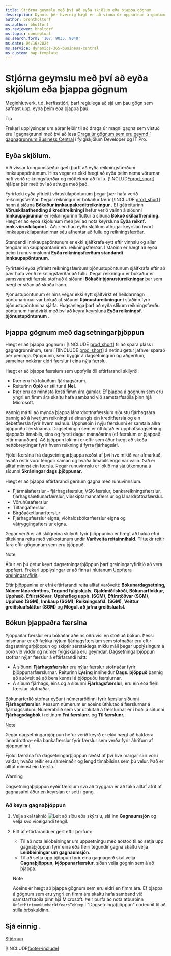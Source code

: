 ```yaml
---
title: Stjórna geymslu með því að eyða skjölum eða þjappa gögnum
description: Kynntu þér hvernig hægt er að vinna úr uppsöfnun á gömlum skjölum (og draga úr gagnamagninu sem geymt er í gagnagrunni) með því að eyða eða þjappa gögnum.
author: brentholtorf
ms.author: bholtorf
ms.reviewer: bholtorf
ms.topic: conceptual
ms.search.form: '107, 9035, 9040'
ms.date: 04/16/2024
ms.service: dynamics-365-business-central
ms.custom: bap-template
---
```

# <a name="manage-storage-by-deleting-documents-or-compressing-data"></a>Stjórna geymslu með því að eyða skjölum eða þjappa gögnum

Meginhlutverk, t.d. kerfisstjóri, þarf reglulega að sjá um þau gögn sem safnast upp, eyða þeim eða þjappa þau.  

> [!TIP]
> Frekari upplýsingar um aðrar leiðir til að draga úr magni gagna sem vistuð eru í gagnagrunni með því að lesa [Draga úr gögnum sem eru geymd í gagnagrunnum Business Central](/dynamics365/business-central/dev-itpro/administration/database-reduce-data) í fylgiskjölum Developer og IT Pro.

## <a name="delete-documents"></a>Eyða skjölum.

Við vissar kringumstæður gæti þurft að eyða reikningsfærðum innkaupapöntunum. Hins vegar er ekki hægt að eyða þeim nema vörurnar hafi verið reikningsfærðar og mótteknar að fullu. [!INCLUDE[prod_short](includes/prod_short.md)] hjálpar þér með því að athuga með það.

Fyrirtæki eyða yfirleitt vöruskilapöntunum þegar þær hafa verið reikningsfærðar. Þegar reikningur er bókaður færir [!INCLUDE [prod_short](includes/prod_short.md)]  hann á síðuna **Bókaður innkaupakreditreikningur** . Ef gátreiturinn **Vöruskilaafhending á kreditreikningi** hefur verið valinn á síðunni **Innkaupagrunnur** er reikningurinn fluttur á síðuna **Bókuð skilaafhending**. Hægt er að eyða skjölunum með því að nota keyrsluna **Eyða reiknf. innk.vöruskilapönt.**. Áður en hún eyðir skjölum athugar keyrslan hvort innkaupaskilapantanirnar séu afhentar að fullu og reikningsfærðar.  

Standandi innkaupapöntunum er ekki sjálfkrafa eytt eftir vinnslu og allar tengdar innkaupapantanir eru reikningsfærðar. Í staðinn er hægt að eyða þeim í runuvinnslunni **Eyða reikningsfærðum standandi innkaupapöntunum**.  

Fyrirtæki eyða yfirleitt reikningsfærðum þjónustupöntunum sjálfkrafa eftir að þær hafa verið reikningsfærðar að fullu. Þegar reikningur er bókaður er samsvarandi færsla stofnuð á síðunni **Bókaðir þjónustureikningar** þar sem hægt er síðan að skoða hann.  

Þjónustupöntunum er hins vegar ekki eytt sjálfvirkt ef heildarmagn pöntunarinnar var bókað af síðunni **Þjónustureikningur** í staðinn fyrir þjónustupöntunina sjálfa. Hugsanlega þarf að eyða slíkum reikningsfærðu pöntunum handvirkt með því að keyra keyrsluna **Eyða reikningsf. þjónustupöntunum** .  

## <a name="compress-data-with-date-compression"></a>Þjappa gögnum með dagsetningarþjöppun

Hægt er að þjappa gögnum í [!INCLUDE [prod_short](includes/prod_short.md)] til að spara pláss í gagnagrunninum, sem í [!INCLUDE [prod_short](includes/prod_short.md)] á netinu getur jafnvel sparað þér peninga. Þjöppunin, sem byggir á dagsetningum og aðgerðum, sameinar nokkrar eldri færslur í eina nýja færslu.

Hægt er að þjappa færslum sem uppfylla öll eftirfarandi skilyrði:

* Þær eru frá lokuðum fjárhagsárum.
* Reiturinn **Opið** er stilltur á **Nei**.
* Þær eru að minnsta kosti fimm ára gamlar. Ef þjappa á gögnum sem eru yngri en fimm ára skaltu hafa samband við samstarfsaðila þinn hjá Microsoft.

Þannig má til að mynda þjappa lánardrottnafærslum síðustu fjárhagsára þannig að á hverjum reikningi sé einungis ein kreditfærsla og ein debetfærsla fyrir hvern mánuð. Upphæðin í nýju færslunni er samtala allra þjöppuðu færslnanna. Dagsetningin sem er úthlutað er upphafsdagsetning þjappaðs tímabils, eins og fyrsti dagur mánaðarins (ef færslum er þjappað eftir mánuðum). Að þjöppun lokinni er eftir sem áður hægt að skoða nettóbreytingar fyrir hvern reikning á fyrra fjárhagsári.

Fjöldi færslna frá dagsetningarþjappa ræðst af því hve mikið var afmarkað, hvaða reitir voru tengdir saman og hvaða tímabilslengd var valin. Það er alltaf minnst ein færsla. Þegar runuvinnslu er lokið má sjá útkomuna á síðunni **Skráningar dags.þjöppunar**.

Hægt er að þjappa eftirfarandi gerðum gagna með runuvinnslum.

* Fjármálafærslur - fjárhagsfærslur, VSK-færslur, bankareikningsfærslur, fjárhagsáætlunarfærslur, viðskiptamannafærslur og lánardrottnafærslur.
* Vöruhúsafærslur
* Tilfangafærslur
* Birgðaáætlunarfærslur
* Fjárhagsfærslur eigna, viðhaldsbókarfærslur eigna og vátryggingafærslur eigna.

Þegar verið er að skilgreina skilyrði fyrir þjöppunina er hægt að halda efni tiltekinna reita með valkostunum undir **Varðveita reitainnihald**. Tiltækir reitir fara eftir gögnunum sem eru þjöppuð.

> [!NOTE]
> Áður en þú getur keyrt dagsetningarþjöppun þarf greiningaryfirlitið að vera uppfært. Frekari upplýsingar er að finna í hlutanum [Uppfæra greiningaryfirlit](bi-how-analyze-data-dimension.md#update-an-analysis-view).

Eftir þjöppunina er efni eftirfarandi reita alltaf varðveitt: **Bókunardagsetning**, **Númer lánardrottins**, **Tegund fylgiskjals**, **Gjaldmiðilskóði**, **Bókunarflokkur**, **Upphæð**, **Eftirstöðvar**, **Upphafleg upph. (SGM)**, **Eftirstöðvar (SGM)**, **Upphæð (SGM)**, **Innkaup (SGM)**, **Reikningsafsl. (SGM)**, **Veittur greiðsluafsláttur (SGM)** og **Mögul. að jafna greiðsluafsl.**.

## <a name="posting-compressed-entries"></a>Bókun þjappaðra færslna

Þjöppaðar færslur eru bókaðar aðeins öðruvísi en stöðluð bókun. Þessi mismunur er að fækka nýjum fjárhagsfærslum sem stofnaðar eru eftir dagsetningarþjöppun og skiptir sérstaklega miklu máli þegar upplýsingum á borð við víddir og númer fylgiskjala eru geymdar. Dagsetningarþjöppun stofnar nýjar færslur á eftirfarandi hátt:

* Á síðunni **Fjárhagsfærslur** eru nýjar færslur stofnaðar fyrir þjöppunarfærslurnar. Reiturinn **Lýsing** inniheldur **Dags. þjöppuð** þannig að auðvelt sé að bera kennsl á þjöppuðu færslurnar. 
* Á síðum fjárhags, eins og á síðunni **Fjárhagsfærslur**, eru ein eða fleiri færslur stofnaðar. 

Bókunarferlið stofnar eyður í númeraröðinni fyrir færslur síðunni **Fjárhagsfærslur**. Þessum númerum er aðeins úthlutað á færslurnar á fjárhagssíðum. Númerabilið sem var úthlutað á færslurnar er í boði á síðunni **Fjárhagsdagbók** í reitinum **Frá færslunr.** og **Til færslunr.**. 

> [!NOTE]
> Þegar dagsetningarþjöppun hefur verið keyrð er ekki hægt að bakfæra lánardrottna- eða bankafærslur fyrir færslur sem verða fyrir áhrifum af þjöppuninni.

Fjöldi færslna frá dagsetningarþjöppun ræðst af því hve margar síur voru valdar, hvaða reitir eru sameinaðir og lengd tímabilsins sem þú velur. Það er alltaf minnst ein færsla.

> [!WARNING]
> Dagsetningaþjöppun eyðir færslum svo að tryggara er að taka alltaf afrit af gagnasafni áður en keyrslan er sett í gang.

### <a name="to-run-a-date-compression"></a>Að keyra gagnaþjöppun

1. Velja skal táknið ![Leit að síðu eða skýrslu](media/ui-search/search_small.png "Leit að síðu eða skýrslu tákn"), slá inn **Gagnaumsjón** og velja svo viðeigandi tengil.
2. Eitt af eftirfarandi er gert eftir þörfum:
    * Til að nota leiðbeiningar um uppsetningu með aðstoð til að setja upp gagnaþjöppun fyrir eina eða fleiri tegundir gagna skaltu velja **Leiðbeiningar um gagnaumsjón**.
    * Til að setja upp þjöppun fyrir eina gagnagerð skal velja **Gagnaþjöppun**, **Þjöppunarfærslur**, síðan velja gögnin sem á að þjappa.

   > [!NOTE]
   > Aðeins er hægt að þjappa gögnum sem eru eldri en fimm ára. Ef þjappa á gögnum sem eru yngri en fimm ára skaltu hafa samband við samstarfsaðila þinn hjá Microsoft. Þeir þurfa að nota atburðinn `OnSetMinimumNumberOfYearsToKeep` í "Dagsetningaþjöppun" codeunit til að stilla þröskuldinn.


## <a name="see-also"></a>Sjá einnig .

[Stjórnun](admin-setup-and-administration.md)  

[!INCLUDE[footer-include](includes/footer-banner.md)]
